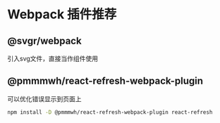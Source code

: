 # Webpack 插件推荐

## @svgr/webpack

引入svg文件，直接当作组件使用



## @pmmmwh/react-refresh-webpack-plugin

可以优化错误显示到页面上

```bash
npm install -D @pmmmwh/react-refresh-webpack-plugin react-refresh
```

